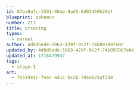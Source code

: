 ```yaml
---
id: 87ea9afc-3501-40ae-9ad5-6d93469b20bf
blueprint: pokemon
number: 217
title: Ursaring
types:
  - normal
author: 4d8d6ede-5963-429f-9c2f-74b897007e0c
updated_by: 4d8d6ede-5963-429f-9c2f-74b897007e0c
updated_at: 1716479937
tags:
  - stage-1
art:
  - 7551943c-feec-441c-bc2b-705a625af238
---
```

